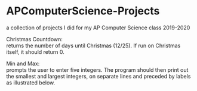 # APComputerScience-Projects
a collection of projects I did for my AP Computer Science class 2019-2020   
    
Christmas Countdown:    
returns the number of days until Christmas (12/25). If run on Christmas itself, it should return 0.     

Min and Max:    
prompts the user to enter five integers. The program should then print out the smallest and largest integers, on separate lines and preceded by labels as illustrated below.
